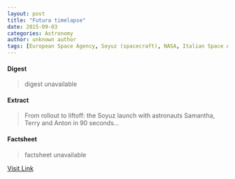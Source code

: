 ```yaml
---
layout: post
title: "Futura timelapse"
date: 2015-09-03
categories: Astronomy
author: unknown author
tags: [European Space Agency, Soyuz (spacecraft), NASA, Italian Space Agency, Samantha Cristoforetti, Space agencies, Spacecraft, Astronautics, Flight, Spaceflight technologies, Space exploration, Space programs, Aerospace engineering, Human spaceflight programs, Government programs, Spaceflight, Manned spacecraft, Aerospace, Space-based economy, Spaceflight timelines, Space program of Russia, Space industry, Human spaceflight, Outer space, Space missions, Aerospace agencies, Human spaceflights, Scientific exploration, Space traffic management]
---
```



#### Digest
>digest unavailable

#### Extract
>From rollout to liftoff: the Soyuz launch with astronauts Samantha, Terry and Anton in 90 seconds...

#### Factsheet
>factsheet unavailable

[Visit Link](http://www.esa.int/ESA_Multimedia/Videos/2014/12/Soyuz_TMA-15M_spacecraft_transfer_and_liftoff)


